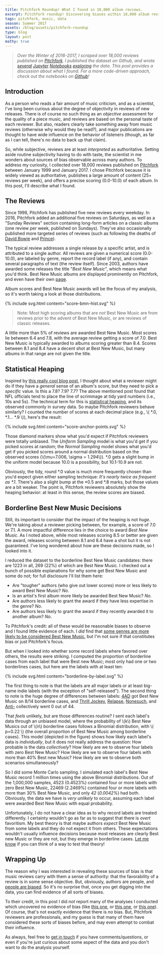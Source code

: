 ```yaml
---
title: Pitchfork Roundup! What I found in 18,000 album reviews.
excerpt: Pitchfork roundup! Discovering biases within 18,000 album reviews.
tags: pitchfork, music, data
season: Summer 2017
assets: /blog/assets/pitchfork-roundup
type: blog
layout: post
mathy: true
---
```



>_Over the Winter of 2016-2017, I scraped over 18,000 reviews published on [Pitchfork](http://pitchfork.com/). I published the dataset on Github, and wrote [several](http://nbviewer.jupyter.org/github/nolanbconaway/pitchfork-data/blob/master/notebooks/author-autocorrelation.ipynb) [Jupyter](http://nbviewer.jupyter.org/github/nolanbconaway/pitchfork-data/blob/master/notebooks/best-new-music-iid.ipynb) [Notebooks](http://nbviewer.jupyter.org/github/nolanbconaway/pitchfork-data/blob/master/notebooks/artist-development.ipynb) [exploring](http://nbviewer.jupyter.org/github/nolanbconaway/pitchfork-data/blob/master/notebooks/review-score-exploration.ipynb) the data. This post provides a discussion about what I found. For a more code-driven approach, check out the notebooks on [Github](https://github.com/nolanbconaway/pitchfork-data)!_


## Introduction

As a person who reads a fair amount of music criticism, and as a scientist, I've long been curious about the degree of objectivity in reviews of new releases. There is of course no such thing as an _objective_ assessment for the quality of a piece music, and reviews are based on the personal taste of each reviewer. But also, readers clearly take something away from music reviews (otherwise why would they be read?), and major publications are thought to have wide influence on the behavior of listeners (though, as far as I can tell, there's no data to back up that claim).

So, while subjective, reviews are at least _interpreted_ as authoritative. Setting aside routine subjectivity having to do with taste, the scientist in me wonders about sources of bias observable across many authors. To address my curiosity, I collected over 18,000 reviews published on [Pitchfork](http://pitchfork.com/) between January 1999 and January 2017. I chose Pitchfork because it is widely viewed as authoritative, publishes a large amount of content (25+ reviews per week), and offers a precise scoring (0.0-10.0) of each album. In this post, I'll describe what I found.

## The Reviews

Since 1998, Pitchfork has published five new reviews every weekday. In 2016, Pitchfork added an additional five reviews on Saturdays, as well as a "Sunday Reviews" section containing long-form articles on a classic albums (one review per week, published on Sundays). They've also occasionally published more targeted series of reviews (such as following the deaths of [David Bowie](http://pitchfork.com/artists/438-david-bowie/) and [Prince](http://pitchfork.com/artists/3397-prince/)).

The typical review addresses a single release by a specific artist, and is attributed to a single author. All reviews are given a numerical score (0.0-10.0), are labeled by genre, report the record label (if any), and contain several paragraphs of text (the review itself). Since 2003, authors have awarded some releases the title "_Best New Music_", which means what you'd think. Best New Music albums are displayed prominently on Pitchfork, and even have their own [page](http://pitchfork.com/reviews/best/albums/).

Album scores and Best New Music awards will be the focus of my analysis, so it's worth taking a look at those distributions.

{% include svg.html content="score-bmn-hist.svg" %}

> Note: Most high scoring albums that are _not_ Best New Music are from reviews prior to the advent of Best New Music, or are reviews of classic releases.

A little more than 5% of reviews are awarded Best New Music. Most scores lie between 6.4 and 7.8, with the average review getting a score of 7.0. Best New Music is typically awarded to albums scoring greater than 8.4. Scores between 8.1 and 8.4 have a decent shot at Best New Music, but many albums in that range are not given the title. 

## Statistical Heaping

Inspired by [this really cool blog post](https://gutterstats.wordpress.com/2015/11/03/are-nfl-officials-biased-with-their-ball-placement/), I thought about what a reviewer might do if they have a _general_ sense of an album's score, but they need to pick a _specific_ value. Is this a 7.8? 7.9? 7.7? The above mentioned post found that NFL officials tend to place the line of scrimmage at tidy yard numbers (i.e., 10s and 5s). The technical term for this is [statistical heaping](http://ww2.amstat.org/sections/SRMS/Proceedings/y1958/Patterns%20Of%20Heaping%20In%20The%20Reporting%20Of%20Numerical%20Data.pdf), and its observed commonly in survey data. So maybe Pitchfork reviewers behave similarly? I counted the number of scores at each decimal place (e.g., \\( *.0, *.1... *.9 \\)), here's the result:

{% include svg.html content="score-anchor-points.svg" %}

Those diamond markers show what you'd expect if Pitchfork reviewers were totally unbiased. The _Uniform Sampling_ model is what you'd get if you picked scores at random; the _Normal Sampling_ model shows what you'd get if you picked scores around a normal distribution  based on the observed scores (\\(\mu=7.006, \sigma = 1.294\\)). *.0 gets a slight bump in the uniform model because 10.0 is a possibility, but 10.1-10.9 are not. 

Obviously, the tidy, round *.0 value is much more frequently chosen than you'd expect given either sampling technique: _It's nearly twice as frequent as *.1_. There's also a slight bump at the *0.5 and *.8  marks, but those values are a bit weaker. The point is, Pitchfork reviewers absolutely show the heaping behavior: at least in this sense, the review scores are biased. 

## Borderline Best New Music Decisions

Still, its important to consider that the impact of the heaping is not _huge_. We're taking about a reviewer picking between, for example, a score of 7.0 or 7.1. A more impactful difference lies in the choice to award _Best New Music_. As I noted above, while most releases scoring 8.5 or better are given the award, releases scoring between 8.1 and 8.4 have a shot but it is not guaranteed. I've long wondered about how are these decisions made, so I looked into it.

I reduced the dataset to the borderline Best New Music candidates: there are 1223 in all, 269 (22%) of which are Best New Music. I checked out a bunch of possible explanations for why some get Best New Music and some do not; for full disclosure I'll list them here:

- Are "tougher" authors (who give out lower scores) more or less likely to award Best New Music? _No_.
- Is an artist's first album more likely be awarded Best New Music? _No_.
- Are authors less likely to grant the award if they have less expertise in the genre? _No_.
- Are authors less likely to grant the award if they recently awarded it to another album? _No_.

To Pitchfork's credit: all of these would be reasonable biases to observe and I found little evidence of each. I _did_ find that [some genres are more likely to be considered Best New Music](https://twitter.com/nolanbconaway/status/875568013050658818), but I'm not sure if that constitutes bias or just Pitchfork's focus.

But when I looked into whether some record labels where favored over others, the results were striking. I computed the proportion of borderline cases from each label that were Best new Music; most only had one or two borderlines cases, but here are the labels with at least ten:

{% include svg.html content="borderline-by-label.svg" %}

The first thing to note is that the labels are all major labels or at least big-name indie labels (with the exception of "self-released"). The second thing to note is the huge degree of differences between labels: [4AD](https://en.wikipedia.org/wiki/4AD) got Best New Music on 8/14 borderline cases, and [Thrill Jockey](https://en.wikipedia.org/wiki/Thrill_Jockey), [Relapse](https://en.wikipedia.org/wiki/Relapse_Records), [Nonesuch](https://en.wikipedia.org/wiki/Nonesuch_Records), and [Anti-](https://en.wikipedia.org/wiki/Anti-_(record_label)) collectively went 0 out of 44. 

That _feels_ unlikely, but are those differences routine? I sent each label's data through an unbiased model, where the probability of \\(k\\) Best New Musics out of \\(n\\) borderline cases follows a Binomial distribution, with \\( p=0.22 \\) (the overall proportion of Best New Music among borderline cases). This model (depicted in the figure) shows how likely each label's data is _individually_, but it does not really address the question: How probable is the data _collectively_?  How likely are we to observe four labels with zero Best New Music? How likely are we to observe four labels with more than 40% Best new Music? How likely are we to observe both scenarios simultaneously?

So I did some Monte Carlo sampling. I simulated each label's Best New Music record 1 million times using the above Binomial distributions. Out of the 1,000,000 samples, 4523 (0.4523%) contained four or more labels with zero Best New Music, 22469 (2.2469%) contained four or more labels with more than 30% Best New Music, and only _42_ (_0.0042%_) had both. Obviously, the data we have is _very unlikely_ to occur, assuming each label were awarded Best New Music with equal probability.

Unfortunately, I do not have a clear idea as to why record labels are treated differently. I certainty wouldn't go as far as to suggest that there is _overt_ favoritism. My best theory is that maybe authors _expect_ Best New Music from some labels and they do not expect it from others. These expectations wouldn't usually influence decisions because most releases are clearly Best new Music or they are not, but they emerge in borderline cases. [Let me know](mailto:nolanbconaway@gmail.com) if you can think of a way to test that theory!


## Wrapping Up

The reason why I was interested in revealing these sources of bias is that music reviews carry with them a sense of authority: that the favorability of a review is in some sense objective. But, obviously, authors are people, and [people are biased](https://en.wikipedia.org/wiki/List_of_cognitive_biases#Decision-making.2C_belief.2C_and_behavioral_biases). So it's no surprise that, once you get digging into the data, you can find evidence of all sorts of biases. 

To their credit, in this post I did _not_ report many of the analyses I conducted which uncovered no evidence of bias (like [this one](https://twitter.com/nolanbconaway/status/873754026080436224), or [this one](http://nbviewer.jupyter.org/github/nolanbconaway/pitchfork-data/blob/master/notebooks/reviewer-development.ipynb), or [this one](http://nbviewer.jupyter.org/github/nolanbconaway/pitchfork-data/blob/master/notebooks/best-new-music-iid.ipynb)). Of course, that's not exactly evidence that there is _no_ bias. But, Pitchfork reviewers are professionals, and my guess is that many of them have considered these sorts of biases before, and may even attempt to combat their influence.

As always, feel free to [get in touch](mailto:nolanbconaway@gmail.com) if you have comments/questions, or even if you're just curious about some aspect of the data and you don't want to do the analysis yourself.
